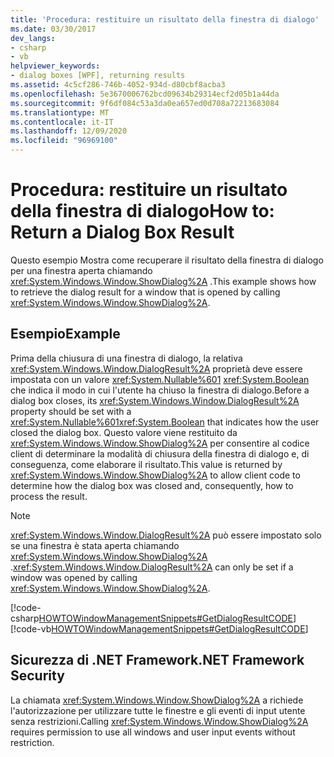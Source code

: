 ```yaml
---
title: 'Procedura: restituire un risultato della finestra di dialogo'
ms.date: 03/30/2017
dev_langs:
- csharp
- vb
helpviewer_keywords:
- dialog boxes [WPF], returning results
ms.assetid: 4c5cf286-746b-4052-934d-d80cbf8acba3
ms.openlocfilehash: 5e3670006762bcd09634b29314ecf2d05b1a44da
ms.sourcegitcommit: 9f6df084c53a3da0ea657ed0d708a72213683084
ms.translationtype: MT
ms.contentlocale: it-IT
ms.lasthandoff: 12/09/2020
ms.locfileid: "96969100"
---
```

# <a name="how-to-return-a-dialog-box-result"></a><span data-ttu-id="fda16-102">Procedura: restituire un risultato della finestra di dialogo</span><span class="sxs-lookup"><span data-stu-id="fda16-102">How to: Return a Dialog Box Result</span></span>
<span data-ttu-id="fda16-103">Questo esempio Mostra come recuperare il risultato della finestra di dialogo per una finestra aperta chiamando <xref:System.Windows.Window.ShowDialog%2A> .</span><span class="sxs-lookup"><span data-stu-id="fda16-103">This example shows how to retrieve the dialog result for a window that is opened by calling <xref:System.Windows.Window.ShowDialog%2A>.</span></span>  
  
## <a name="example"></a><span data-ttu-id="fda16-104">Esempio</span><span class="sxs-lookup"><span data-stu-id="fda16-104">Example</span></span>  
 <span data-ttu-id="fda16-105">Prima della chiusura di una finestra di dialogo, la relativa <xref:System.Windows.Window.DialogResult%2A> proprietà deve essere impostata con un valore <xref:System.Nullable%601> <xref:System.Boolean> che indica il modo in cui l'utente ha chiuso la finestra di dialogo.</span><span class="sxs-lookup"><span data-stu-id="fda16-105">Before a dialog box closes, its <xref:System.Windows.Window.DialogResult%2A> property should be set with a <xref:System.Nullable%601><xref:System.Boolean> that indicates how the user closed the dialog box.</span></span> <span data-ttu-id="fda16-106">Questo valore viene restituito da <xref:System.Windows.Window.ShowDialog%2A> per consentire al codice client di determinare la modalità di chiusura della finestra di dialogo e, di conseguenza, come elaborare il risultato.</span><span class="sxs-lookup"><span data-stu-id="fda16-106">This value is returned by <xref:System.Windows.Window.ShowDialog%2A> to allow client code to determine how the dialog box was closed and, consequently, how to process the result.</span></span>  
  
> [!NOTE]
> <span data-ttu-id="fda16-107"><xref:System.Windows.Window.DialogResult%2A> può essere impostato solo se una finestra è stata aperta chiamando <xref:System.Windows.Window.ShowDialog%2A> .</span><span class="sxs-lookup"><span data-stu-id="fda16-107"><xref:System.Windows.Window.DialogResult%2A> can only be set if a window was opened by calling <xref:System.Windows.Window.ShowDialog%2A>.</span></span>  
  
 [!code-csharp[HOWTOWindowManagementSnippets#GetDialogResultCODE](~/samples/snippets/csharp/VS_Snippets_Wpf/HOWTOWindowManagementSnippets/CSharp/MainWindow.xaml.cs#getdialogresultcode)]
 [!code-vb[HOWTOWindowManagementSnippets#GetDialogResultCODE](~/samples/snippets/visualbasic/VS_Snippets_Wpf/HOWTOWindowManagementSnippets/visualbasic/mainwindow.xaml.vb#getdialogresultcode)]  
  
## <a name="net-framework-security"></a><span data-ttu-id="fda16-108">Sicurezza di .NET Framework</span><span class="sxs-lookup"><span data-stu-id="fda16-108">.NET Framework Security</span></span>  
 <span data-ttu-id="fda16-109">La chiamata <xref:System.Windows.Window.ShowDialog%2A> a richiede l'autorizzazione per utilizzare tutte le finestre e gli eventi di input utente senza restrizioni.</span><span class="sxs-lookup"><span data-stu-id="fda16-109">Calling <xref:System.Windows.Window.ShowDialog%2A> requires permission to use all windows and user input events without restriction.</span></span>
